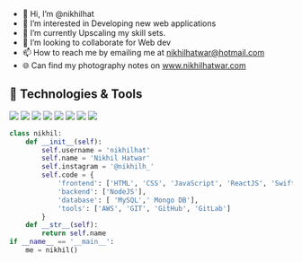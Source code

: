 - 👋 Hi, I’m @nikhilhat
- 👀 I’m interested in Developing new web applications
- 🌱 I’m currently Upscaling my skill sets.
- 💞️ I’m looking to collaborate for Web dev
- 📫 How to reach me by emailing me at nikhilhatwar@hotmail.com
- 🌐 Can find my photography notes on www.nikhilhatwar.com 

<!---
nikhilhat/nikhilhat is a ✨ special ✨ repository because its `README.md` (this file) appears on your GitHub profile.
You can click the Preview link to take a look at your changes.
--->



## 🔧 Technologies & Tools
![](https://img.shields.io/badge/OS-Linux-informational?style=flat&logo=linux&logoColor=white&color=2bbc8a)
![](https://img.shields.io/badge/Code-JavaScript-informational?style=flat&logo=javascript&logoColor=white&color=2bbc8a)
![](https://img.shields.io/badge/Code-React-informational?style=flat&logo=flutter&logoColor=white&color=2bbc8a)
![](https://img.shields.io/badge/Shell-Bash-informational?style=flat&logo=gnu-bash&logoColor=white&color=2bbc8a)
![](https://img.shields.io/badge/Tools-MongoDB-informational?style=flat&logo=MongoDB&logoColor=white&color=2bbc8a)
![](https://img.shields.io/badge/Tools-PostgreSQL-informational?style=flat&logo=postgresql&logoColor=white&color=2bbc8a)
![](https://img.shields.io/badge/Tools-GitHub-informational?style=flat&logo=github&logoColor=white&color=2bbc8a)
![](https://img.shields.io/badge/Tools-Azure-informational?style=flat&logo=AWS&logoColor=white&color=2bbc8a)

```python
class nikhil:
    def __init__(self):
        self.username = 'nikhilhat'
        self.name = 'Nikhil Hatwar'
        self.instagram = '@nikhilh_'
        self.code = {
            'frontend': ['HTML', 'CSS', 'JavaScript', 'ReactJS', 'Swift', 'Angular', 'Bootstrap'],
            'backend': ['NodeJS'],
            'database': [ 'MySQL',' Mongo DB'],
            'tools': ['AWS', 'GIT', 'GitHub', 'GitLab']
        }
    def __str__(self):
        return self.name
if __name__ == '__main__':
    me = nikhil()
```
